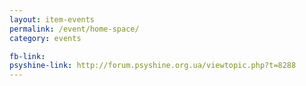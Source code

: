 ```yaml
---
layout: item-events
permalink: /event/home-space/
category: events

fb-link: 
psyshine-link: http://forum.psyshine.org.ua/viewtopic.php?t=8288
---
```



